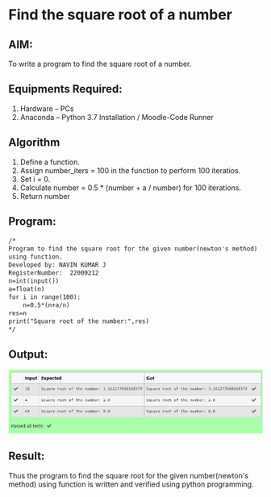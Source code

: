 # Find the square root of a number

## AIM:
To write a program to find the square root of a number.

## Equipments Required:
1. Hardware – PCs
2. Anaconda – Python 3.7 Installation / Moodle-Code Runner

## Algorithm
1. Define a function.
2. Assign number_iters = 100 in the function to perform 100 iteratios.
3. Set i = 0.
4. Calculate  number = 0.5 * (number + a / number) for 100 iterations.
5. Return number

## Program:
```
/*
Program to find the square root for the given number(newton's method) using function.
Developed by: NAVIN KUMAR J
RegisterNumber:  22009212
n=int(input())
a=float(n)
for i in range(100):
    n=0.5*(n+a/n)
res=n
print("Square root of the number:",res)
*/
```

## Output:
![gcd of two number](output.png)


## Result:
Thus the program to find the square root for the given number(newton's method) using function is written and verified using python programming.
